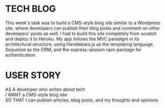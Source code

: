 # TECH BLOG

This week's task was to build a CMS-style blog site similar to a Wordpress site, where developers can publish their blog posts and comment on other developers’ posts as well. I had to build this site completely from scratch and deploy it to Heroku. My app follows the MVC paradigm in its architectural structure, using Handlebars.js as the templating language, Sequelize as the ORM, and the express-session npm package for authentication.

# USER STORY

AS A developer who writes about tech   
I WANT a CMS-style blog site   
SO THAT I can publish articles, blog posts, and my thoughts and opinions   




